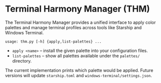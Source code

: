 # Terminal Harmony Manager (THM)

The Terminal Harmony Manager provides a unified interface to apply color palettes
and manage terminal profiles across tools like Starship and Windows Terminal.

```
usage: thm.py [-h] {apply,list-palettes} ...
```

- `apply <name>` – install the given palette into your configuration files.
- `list-palettes` – show all palettes available under the `palettes/` directory.

The current implementation prints which palette would be applied. Future
versions will update `starship.toml` and `windows-terminal/settings.json`.
